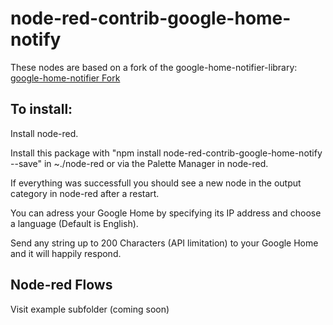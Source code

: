 # node-red-contrib-google-home-notify

These nodes are based on a fork of the google-home-notifier-library:
<a href="https://github.com/nabbl/google-home-notifier">google-home-notifier Fork</a>

## To install: 

Install node-red.

Install this package with "npm install node-red-contrib-google-home-notify --save" in ~./node-red or via the Palette Manager in node-red.

If everything was successfull you should see a new node in the output category in node-red after a restart.

You can adress your Google Home by specifying its IP address and choose a language (Default is English).

Send any string up to 200 Characters (API limitation) to your Google Home and it will happily respond.

## Node-red Flows

Visit example subfolder (coming soon)
